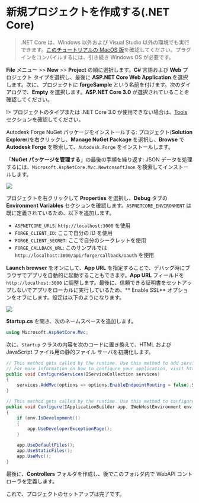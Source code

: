 # 新規プロジェクトを作成する(.NET Core)

> .NET Core は、Windows 以外および Visual Studio 以外の環境でも実行できます。[このチュートリアルの MacOS 版](https://github.com/augustogoncalves/dotnetcoreheroku)を確認してください。プラグインをコンパイルするには、引き続き Windows OS が必要です。

**File** メニュー >> **New** >> **Project** の順に選択します。**C#** 言語および **Web** プロジェクト タイプを選択し、最後に **ASP.NET Core Web Application** を選択します。次に、プロジェクトに **forgeSample** という名前を付けます。次のダイアログで、**Empty** を選択します。**ASP.NET Core 3.0** が選択されていることを確認してください。

!> プロジェクトのタイプまたは .NET Core 3.0 が使用できない場合は、[Tools](environment/tools/netcore) セクションを確認してください。

Autodesk Forge NuGet パッケージをインストールする: プロジェクト(**Solution Explorer**)を右クリックし、**Manage NuGet Package** を選択し、**Browse** で **Autodesk Forge** を検索して、`Autodesk.Forge` をインストールします。

「**NuGet パッケージを管理する**」の最後の手順を繰り返す: JSON データを処理するには、`Microsoft.AspNetCore.Mvc.NewtonsoftJson` を検索してインストールします。 

![](_media/netcore/create_project.gif)

プロジェクトを右クリックして **Properties** を選択し、**Debug** タブの **Environment Variables** セクションを確認します。`ASPNETCORE_ENVIRONMENT` は既に定義されているため、以下を追加します。

- `ASPNETCORE_URLS`: `http://localhost:3000` を使用
- `FORGE_CLIENT_ID`: ここで自分の ID を使用
- `FORGE_CLIENT_SECRET`: ここで自分のシークレットを使用
- `FORGE_CALLBACK_URL`: このサンプルでは `http://localhost:3000/api/forge/callback/oauth` を使用

**Launch browser** をオンにして、**App URL** を指定することで、デバッグ時にブラウザでアプリを自動的に起動することもできます。**App URL** フィールドを `http://localhost:3000` に調整します。最後に、信頼できる証明書をセットアップしないでアプリをローカルに実行しているため、** Enable SSL** オプションをオフにします。設定は以下のようになります。

![](_media/netcore/env_vars.png)

**Startup.cs** を開き、次のネームスペースを追加します。

```csharp
using Microsoft.AspNetCore.Mvc;
```

次に、`Startup` クラスの内容を次のコードに置き換えて、HTML および JavaScript ファイル用の静的ファイル サーバを初期化します。 

```csharp
// This method gets called by the runtime. Use this method to add services to the container.
// For more information on how to configure your application, visit https://go.microsoft.com/fwlink/?LinkID=398940
public void ConfigureServices(IServiceCollection services)
{
    services.AddMvc(options => options.EnableEndpointRouting = false).SetCompatibilityVersion(CompatibilityVersion.Version_3_0).AddNewtonsoftJson();
}

// This method gets called by the runtime. Use this method to configure the HTTP request pipeline.
public void Configure(IApplicationBuilder app, IWebHostEnvironment env)
{
    if (env.IsDevelopment())
    {
        app.UseDeveloperExceptionPage();
    }

    app.UseDefaultFiles();
    app.UseStaticFiles();
    app.UseMvc();
}
```

最後に、**Controllers** フォルダを作成し、後でこのフォルダ内で WebAPI コントローラを定義します。

これで、プロジェクトのセットアップは完了です。